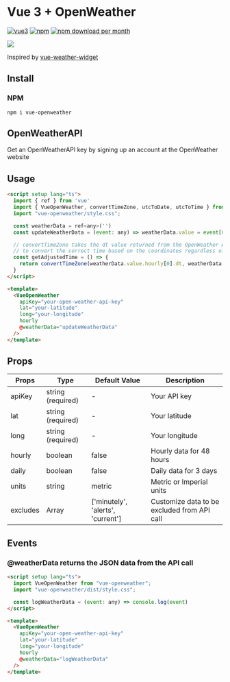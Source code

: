 # Vue 3 + OpenWeather

[![vue3](https://img.shields.io/badge/vuejs-3.x-brightgreen.svg)](https://vuejs.org/)
[![npm](https://img.shields.io/npm/v/vue-openweather)](http://npmjs.com/package/vue-openweather)
[![npm download per month](https://img.shields.io/npm/dm/vue-openweather)](http://npmjs.com/package/vue-openweather)

<img src="https://user-images.githubusercontent.com/58784686/162488946-1d0f1ffc-633f-45c4-8fdd-f64b6e46919d.png">

Inspired by [vue-weather-widget](https://github.com/dipu-bd/vue-weather-widget)

## Install

### NPM

```
npm i vue-openweather
```

## OpenWeatherAPI

Get an OpenWeatherAPI key by signing up an account at the OpenWeather website

## Usage
```html
<script setup lang="ts">
  import { ref } from 'vue'
  import { VueOpenWeather, convertTimeZone, utcToDate, utcToTime } from "vue-openweather";
  import "vue-openweather/style.css";

  const weatherData = ref<any>('')
  const updateWeatherData = (event: any) => weatherData.value = event[0]

  // convertTimeZone takes the dt value returned from the OpenWeather API, and the timezone offset
  // to convert the correct time based on the coordinates regardless of the computer's actual timezone
  const getAdjustedTime = () => {
    return convertTimeZone(weatherData.value.hourly[0].dt, weatherData.value.timezone_offset)
  }
</script>

<template>
  <VueOpenWeather 
    apiKey="your-open-weather-api-key"
    lat="your-latitude"
    long="your-longitude"
    hourly
    @weatherData="updateWeatherData"
  />
</template>


```

## Props

| Props       | Type               | Default Value                     | Description                                                  |
|-------------|--------------------|-----------------------------------|--------------------------------------------------------------|
| apiKey      | string (required)  | -                                 | Your API key                                                 |
| lat         | string (required)  | -                                 | Your latitude                                                |
| long        | string (required)  | -                                 | Your longitude                                               |
| hourly      | boolean            | false                             | Hourly data for 48 hours                                     |
| daily       | boolean            | false                              | Daily data for 3 days                                       |
| units       | string             | metric                            | Metric or Imperial units                                     |
| excludes    | Array<string>      | ['minutely', 'alerts', 'current'] | Customize data to be excluded from API call                  |

## Events
### @weatherData returns the JSON data from the API call

```html
<script setup lang="ts">
  import VueOpenWeather from "vue-openweather";
  import "vue-openweather/dist/style.css";

  const logWeatherData = (event: any) => console.log(event)
</script>

<template>
  <VueOpenWeather 
    apiKey="your-open-weather-api-key"
    lat="your-latitude"
    long="your-longitude"
    hourly
    @weatherData="logWeatherData"
  />
</template>


```
